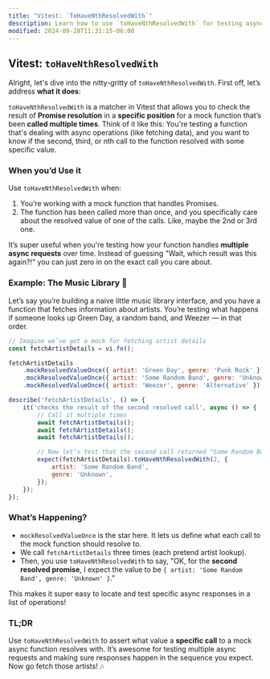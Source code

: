 ```yaml
---
title: "Vitest: `ToHaveNthResolvedWith`"
description: Learn how to use `toHaveNthResolvedWith` for testing async calls.
modified: 2024-09-28T11:31:15-06:00
---
```


## Vitest: `toHaveNthResolvedWith`

Alright, let's dive into the nitty-gritty of `toHaveNthResolvedWith`. First off, let’s address **what it does**:

`toHaveNthResolvedWith` is a matcher in Vitest that allows you to check the result of **Promise resolution** in a **specific position** for a mock function that’s been **called multiple times**. Think of it like this: You're testing a function that's dealing with async operations (like fetching data), and you want to know if the second, third, or nth call to the function resolved with some specific value.

### When you’d Use it

Use `toHaveNthResolvedWith` when:

1. You’re working with a mock function that handles Promises.
2. The function has been called more than once, and you specifically care about the resolved value of one of the calls. Like, maybe the 2nd or 3rd one.

It’s super useful when you're testing how your function handles **multiple async requests** over time. Instead of guessing "Wait, which result was this again?!" you can just zero in on the exact call you care about.

### Example: The Music Library 👀

Let’s say you’re building a naive little music library interface, and you have a function that fetches information about artists. You’re testing what happens if someone looks up Green Day, a random band, and Weezer — in that order.

```js
// Imagine we’ve got a mock for fetching artist details
const fetchArtistDetails = vi.fn();

fetchArtistDetails
	.mockResolvedValueOnce({ artist: 'Green Day', genre: 'Punk Rock' })
	.mockResolvedValueOnce({ artist: 'Some Random Band', genre: 'Unknown' })
	.mockResolvedValueOnce({ artist: 'Weezer', genre: 'Alternative' });

describe('fetchArtistDetails', () => {
	it('checks the result of the second resolved call', async () => {
		// Call it multiple times
		await fetchArtistDetails();
		await fetchArtistDetails();
		await fetchArtistDetails();

		// Now let’s test that the second call returned "Some Random Band"
		expect(fetchArtistDetails).toHaveNthResolvedWith(2, {
			artist: 'Some Random Band',
			genre: 'Unknown',
		});
	});
});
```

### What’s Happening?

- `mockResolvedValueOnce` is the star here. It lets us define what each call to the mock function should resolve to.
- We call `fetchArtistDetails` three times (each pretend artist lookup).
- Then, you use `toHaveNthResolvedWith` to say, "OK, for the **second resolved promise**, I expect the value to be `{ artist: 'Some Random Band', genre: 'Unknown' }`."

This makes it super easy to locate and test specific async responses in a list of operations!

### TL;DR

Use `toHaveNthResolvedWith` to assert what value a **specific call** to a mock async function resolves with. It’s awesome for testing multiple async requests and making sure responses happen in the sequence you expect. Now go fetch those artists! 🎶

```ts

```
